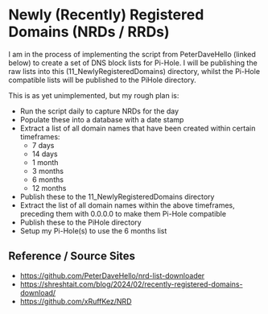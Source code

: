 # Newly (Recently) Registered Domains (NRDs / RRDs)

I am in the process of implementing the script from PeterDaveHello (linked below) to create a set of DNS block lists for Pi-Hole. I will be publishing the raw lists into this (11_NewlyRegisteredDomains) directory, whilst the Pi-Hole compatible lists will be published to the PiHole directory.

This is as yet unimplemented, but my rough plan is:

- Run the script daily to capture NRDs for the day
- Populate these into a database with a date stamp
- Extract a list of all domain names that have been created within certain timeframes:
  - 7 days
  - 14 days
  - 1 month
  - 3 months
  - 6 months
  - 12 months 
- Publish these to the 11_NewlyRegisteredDomains directory
- Extract the list of all domain names within the above timeframes, preceding them with 0.0.0.0 to make them Pi-Hole compatible 
- Publish these to the PiHole directory
- Setup my Pi-Hole(s) to use the 6 months list

## Reference / Source Sites

- https://github.com/PeterDaveHello/nrd-list-downloader
- https://shreshtait.com/blog/2024/02/recently-registered-domains-download/
- https://github.com/xRuffKez/NRD
